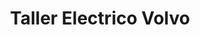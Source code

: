 ---
title: "Taller Electrico Volvo"
url: /villa-tunari/taller-electrico-volvo/
shop: reparación de automóviles
---
